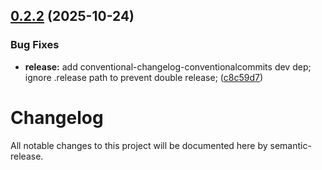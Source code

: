 ## [0.2.2](https://github.com/notsurewhoisthis/iptv-parser/compare/v0.2.1...v0.2.2) (2025-10-24)


### Bug Fixes

* **release:** add conventional-changelog-conventionalcommits dev dep; ignore .release path to prevent double release; ([c8c59d7](https://github.com/notsurewhoisthis/iptv-parser/commit/c8c59d79bcf3cee787f2c4fb424b204c169ce22e))

# Changelog

All notable changes to this project will be documented here by semantic-release.
